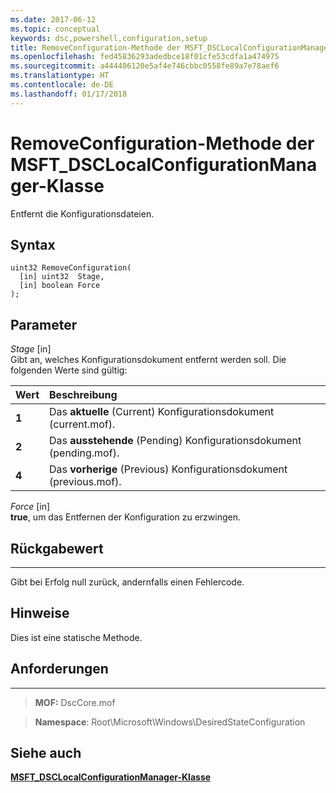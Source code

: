 ```yaml
---
ms.date: 2017-06-12
ms.topic: conceptual
keywords: dsc,powershell,configuration,setup
title: RemoveConfiguration-Methode der MSFT_DSCLocalConfigurationManager-Klasse
ms.openlocfilehash: fed45836293adedbce18f01cfe53cdfa1a474975
ms.sourcegitcommit: a444406120e5af4e746cbbc0558fe89a7e78aef6
ms.translationtype: HT
ms.contentlocale: de-DE
ms.lasthandoff: 01/17/2018
---
```

# <a name="removeconfiguration-method-of-the-msftdsclocalconfigurationmanager-class"></a>RemoveConfiguration-Methode der MSFT_DSCLocalConfigurationManager-Klasse

Entfernt die Konfigurationsdateien.

<a name="syntax"></a>Syntax
------

```mof
uint32 RemoveConfiguration(
  [in] uint32  Stage,
  [in] boolean Force
);
```

<a name="parameters"></a>Parameter
----------

*Stage* \[in\]  
Gibt an, welches Konfigurationsdokument entfernt werden soll. Die folgenden Werte sind gültig:

|Wert |Beschreibung |
|:--- |:---|
|**1** | Das **aktuelle** (Current) Konfigurationsdokument (current.mof). |
|**2** | Das **ausstehende** (Pending) Konfigurationsdokument (pending.mof).  |
|**4** | Das **vorherige** (Previous) Konfigurationsdokument (previous.mof). |

*Force* \[in\]  
**true**, um das Entfernen der Konfiguration zu erzwingen.

## <a name="return-value"></a>Rückgabewert
------------

Gibt bei Erfolg null zurück, andernfalls einen Fehlercode.

## <a name="remarks"></a>Hinweise

Dies ist eine statische Methode.

## <a name="requirements"></a>Anforderungen
------------
>**MOF:** DscCore.mof

>**Namespace**: Root\Microsoft\Windows\DesiredStateConfiguration


## <a name="see-also"></a>Siehe auch


[**MSFT_DSCLocalConfigurationManager-Klasse**](msft-dsclocalconfigurationmanager.md)


 

 



